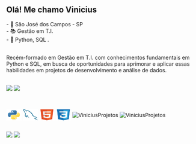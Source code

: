 ## Olá! Me chamo Vinicius 
<div>
  <a href="https://github.com/ViniciusProjetos"></a>
      - 📍 São José dos Campos - SP<br>
      - 📚 Gestão em T.I.<br>
      - 🤹 Python, SQL .<br>
<br>  
    <p> Recém-formado em Gestão em T.I. com conhecimentos fundamentais em Python e SQL, em busca de oportunidades para aprimorar e aplicar essas habilidades em projetos de desenvolvimento e análise de dados.</p>
    <br> 
  <img height="180em" src="https://github-readme-stats.vercel.app/api?username=ViniciusProjetos&show_icons=true&theme=dark&include_all_commits=true&count_private=true"/>
  <img height="180em" src="https://github-readme-stats.vercel.app/api/top-langs/?username=ViniciusProjetos&layout=compact&langs_count=7&theme=dark"/>

##
</div>

<div style="display: inline_block"><br>
  <img align="center" alt="ViniciusProjetos" height="30" width="40" src="https://raw.githubusercontent.com/devicons/devicon/master/icons/python/python-original.svg">

  <img align="center" alt="ViniciusProjetos" height="30" width="40" src="https://raw.githubusercontent.com/devicons/devicon/master/icons/mysql/mysql-original.svg">
  
  <img align="center" alt="Jose-cyber" height="30" width="40" src="https://raw.githubusercontent.com/devicons/devicon/master/icons/html5/html5-original.svg">

  <img align="center" alt="Jose-cyber" height="30" width="40" src="https://raw.githubusercontent.com/devicons/devicon/master/icons/css3/css3-original.svg">

<img align="center" alt="ViniciusProjetos" height="30" width="140" src="https://img.shields.io/badge/AMD-Radeon_RX_5500-ED1C24?style=for-the-badge&logo=amd&logoColor=white">

<img align="center" alt="ViniciusProjetos" height="30" width="80" src="https://img.shields.io/badge/Opera-FF1B2D?style=for-the-badge&logo=Opera&logoColor=white">

</div>
  
##
  
 
  <a href = "mailto:viniciuslili@yahoo.com.br"><img src="https://s.yimg.com/cv/apiv2/default/icons/favicon_y19_32x32_custom.svg" target="_blank"></a>
  <a href="https://www.linkedin.com/in/vinicius-soares-819b381b8/" target="_blank"><img src="https://img.shields.io/badge/-LinkedIn-%230077B5?style=for-the-badge&logo=linkedin&logoColor=white" target="_blank"></a>
 
 
</div>
